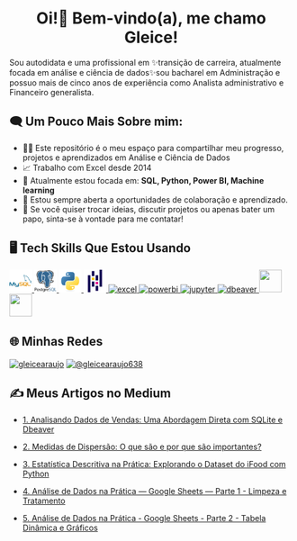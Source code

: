 

<h1 align="center">Oi!👋 Bem-vindo(a), me chamo Gleice! </h1>
Sou autodidata e uma profissional em ✨transição de carreira, atualmente focada em análise e ciência de dados✨sou bacharel em Administração e possuo mais de cinco anos de experiência como Analista administrativo e Financeiro generalista.  



</p>
</p>  
<h2 align="left">🗨 Um Pouco Mais Sobre mim:</h2>

- 👩‍💻 Este repositório é o meu espaço para compartilhar meu progresso, projetos e aprendizados em Análise e Ciência de Dados
- 📈 Trabalho com Excel desde 2014
- 🌱 Atualmente estou focada em: **SQL, Python, Power BI, Machine learning** 
- 💬 Estou sempre aberta a oportunidades de colaboração e aprendizado.
- 🤝 Se você quiser trocar ideias, discutir projetos ou apenas bater um papo, sinta-se à vontade para me contatar! 




<h2 align="left">🖥 Tech Skills Que Estou Usando</h2>
  

<p align="left"> 
<a href="https://www.mysql.com/" target="_blank" rel="noreferrer"> <img src="https://raw.githubusercontent.com/devicons/devicon/master/icons/mysql/mysql-original-wordmark.svg" alt="mysql" width="40" height="40"/> </a> <a href="https://www.postgresql.org" target="_blank" rel="noreferrer"> <img src="https://raw.githubusercontent.com/devicons/devicon/master/icons/postgresql/postgresql-original-wordmark.svg" alt="postgresql" width="40" height="40"/> </a> <a href="https://www.python.org" target="_blank" rel="noreferrer"> <img src="https://raw.githubusercontent.com/devicons/devicon/master/icons/python/python-original.svg" alt="python" width="40" height="40"/> <a href="https://pandas.pydata.org/" target="_blank" rel="noreferrer"> <img src="https://raw.githubusercontent.com/devicons/devicon/2ae2a900d2f041da66e950e4d48052658d850630/icons/pandas/pandas-original.svg" alt="pandas" width="40" height="40"/> </a>  
<a href="https://www.microsoft.com/pt-br/microsoft-365/excel" target="_blank" rel="noreferrer"> <img src="https://seeklogo.com/images/E/excel-logo-974BFF9CB9-seeklogo.com.png" alt="excel" width="40" height="40"/> 
<a href="https://powerbi.microsoft.com/" target="_blank" rel="noreferrer"> <img src="https://upload.wikimedia.org/wikipedia/commons/thumb/c/cf/New_Power_BI_Logo.svg/630px-New_Power_BI_Logo.svg.png" alt="powerbi" width="40" height="40"/>  
<a href="https://jupyter.org/" target="_blank" rel="noreferrer"> <img src="https://cdn.jsdelivr.net/gh/devicons/devicon/icons/jupyter/jupyter-original-wordmark.svg" alt="jupyter" width="40" height="40"/> </a>  
<a href="https://devicon.dev/" target="_blank" rel="noreferrer"> <img src="https://cdn.jsdelivr.net/gh/devicons/devicon@latest/icons/dbeaver/dbeaver-original.svg" alt="dbeaver" width="40" height="40"/> </a> 
<img src="https://cdn.jsdelivr.net/gh/devicons/devicon@latest/icons/html5/html5-plain-wordmark.svg" width="40" height="40"/> 
<img src="https://cdn.jsdelivr.net/gh/devicons/devicon@latest/icons/css3/css3-plain-wordmark.svg" width="40" height="40"/>
          
          
            
</p> 
</p> 
<h2 align="left">🌐 Minhas Redes</h2>
<div style="display: inline_block">
<a href="https://linkedin.com/in/gleicearaujo" target="blank"><img align="center" src="https://cdn.jsdelivr.net/gh/devicons/devicon@latest/icons/linkedin/linkedin-original.svg" alt="gleicearaujo" height="30" width="40" /></a>
<a href="https://medium.com/@gleicearaujo638" target="blank"><img align="center" src="https://raw.githubusercontent.com/rahuldkjain/github-profile-readme-generator/master/src/images/icons/Social/medium.svg" alt="@gleicearaujo638" height="30" width="40" /></a> 
 <a [![Gmail](https://img.shields.io/badge/Gmail-D14836?style=for-the-badge&logo=gmail&logoColor=white)](gleicearaujo638@gmail.com)
 </p>         


<h2 align="left">✍️ Meus Artigos no Medium</h2>
 
* [1. Analisando Dados de Vendas: Uma Abordagem Direta com SQLite e Dbeaver](https://medium.com/@gleicearaujo638/analisando-dados-de-vendas-15d780d10be5)
  
* [2. Medidas de Dispersão: O que são e por que são importantes?](https://medium.com/@gleicearaujo638/medidas-de-dispersão-o-que-são-e-por-que-são-importantes-ed39d75d1b30)

* [3. Estatística Descritiva na Prática: Explorando o Dataset do iFood com Python](https://medium.com/@gleicearaujo638/estatística-descritiva-na-prática-insights-com-o-dataset-do-ifood-0eb07dd3b2dd)

* [4. Análise de Dados na Prática — Google Sheets — Parte 1 - Limpeza e Tratamento](https://medium.com/@gleicearaujo638/análise-de-dados-na-prática-google-sheets-parte-1-c966f4664fff)
  
* [5. Análise de Dados na Prática - Google Sheets - Parte 2 - Tabela Dinâmica e Gráficos](https://medium.com/@gleicearaujo638/análise-de-dados-na-prática-google-sheets-parte-2-tabela-dinâmica-e-gráficos-46968b05294b)
 
 

 
 
        
